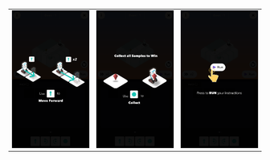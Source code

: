 <table border=0>
    <tr align="center" valign="middle">
        <td> <img src="tut_01.png" alt="Move Forward"> </td>
        <td> <img src="tut_02.png" alt="collect"> </td>
        <td> <img src="tut_03.png" alt="run"> </td>
    </tr>
</table>

